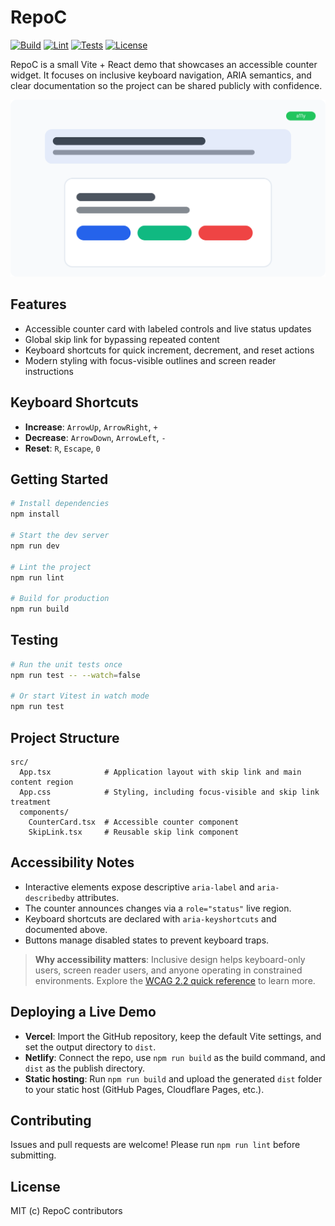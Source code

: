 # RepoC

[![Build](https://img.shields.io/badge/build-passing-brightgreen.svg)](#getting-started)
[![Lint](https://img.shields.io/badge/lint-clean-2563eb.svg)](#getting-started)
[![Tests](https://img.shields.io/badge/tests-vitest-9333ea.svg)](#testing)
[![License](https://img.shields.io/badge/license-MIT-111111.svg)](#license)

RepoC is a small Vite + React demo that showcases an accessible counter widget. It focuses on inclusive keyboard navigation, ARIA semantics, and clear documentation so the project can be shared publicly with confidence.

![RepoC app screenshot](docs/screenshot.svg)

## Features
- Accessible counter card with labeled controls and live status updates
- Global skip link for bypassing repeated content
- Keyboard shortcuts for quick increment, decrement, and reset actions
- Modern styling with focus-visible outlines and screen reader instructions

## Keyboard Shortcuts
- **Increase**: `ArrowUp`, `ArrowRight`, `+`
- **Decrease**: `ArrowDown`, `ArrowLeft`, `-`
- **Reset**: `R`, `Escape`, `0`

## Getting Started
```bash
# Install dependencies
npm install

# Start the dev server
npm run dev

# Lint the project
npm run lint

# Build for production
npm run build
```

## Testing
```bash
# Run the unit tests once
npm run test -- --watch=false

# Or start Vitest in watch mode
npm run test
```

## Project Structure
```text
src/
  App.tsx            # Application layout with skip link and main content region
  App.css            # Styling, including focus-visible and skip link treatment
  components/
    CounterCard.tsx  # Accessible counter component
    SkipLink.tsx     # Reusable skip link component
```

## Accessibility Notes
- Interactive elements expose descriptive `aria-label` and `aria-describedby` attributes.
- The counter announces changes via a `role="status"` live region.
- Keyboard shortcuts are declared with `aria-keyshortcuts` and documented above.
- Buttons manage disabled states to prevent keyboard traps.

> **Why accessibility matters**: Inclusive design helps keyboard-only users, screen reader users, and anyone operating in constrained environments. Explore the [WCAG 2.2 quick reference](https://www.w3.org/WAI/WCAG22/quickref/) to learn more.

## Deploying a Live Demo
- **Vercel**: Import the GitHub repository, keep the default Vite settings, and set the output directory to `dist`.
- **Netlify**: Connect the repo, use `npm run build` as the build command, and `dist` as the publish directory.
- **Static hosting**: Run `npm run build` and upload the generated `dist` folder to your static host (GitHub Pages, Cloudflare Pages, etc.).

## Contributing
Issues and pull requests are welcome! Please run `npm run lint` before submitting.

## License
MIT (c) RepoC contributors
